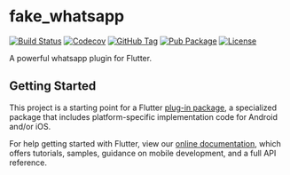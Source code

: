 # fake_whatsapp

[![Build Status](https://cloud.drone.io/api/badges/v7lin/fake_whatsapp/status.svg)](https://cloud.drone.io/v7lin/fake_whatsapp)
[![Codecov](https://codecov.io/gh/v7lin/fake_whatsapp/branch/master/graph/badge.svg)](https://codecov.io/gh/v7lin/fake_whatsapp)
[![GitHub Tag](https://img.shields.io/github/tag/v7lin/fake_whatsapp.svg)](https://github.com/v7lin/fake_whatsapp/releases)
[![Pub Package](https://img.shields.io/pub/v/fake_whatsapp.svg)](https://pub.dartlang.org/packages/fake_whatsapp)
[![License](https://img.shields.io/badge/License-Apache%202.0-blue.svg)](https://github.com/v7lin/fake_whatsapp/blob/master/LICENSE)

A powerful whatsapp plugin for Flutter.

## Getting Started

This project is a starting point for a Flutter
[plug-in package](https://flutter.dev/developing-packages/),
a specialized package that includes platform-specific implementation code for
Android and/or iOS.

For help getting started with Flutter, view our 
[online documentation](https://flutter.dev/docs), which offers tutorials, 
samples, guidance on mobile development, and a full API reference.
